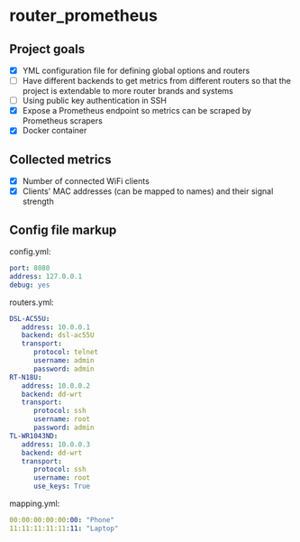 # router_prometheus

## Project goals
 - [X] YML configuration file for defining global options and routers
 - [ ] Have different backends to get metrics from different routers so that the project is extendable to more router brands and systems
 - [ ] Using public key authentication in SSH
 - [X] Expose a Prometheus endpoint so metrics can be scraped by Prometheus scrapers
 - [X] Docker container

## Collected metrics
 - [X] Number of connected WiFi clients
 - [X] Clients' MAC addresses (can be mapped to names) and their signal strength

## Config file markup

config.yml:
```yml
port: 8080
address: 127.0.0.1
debug: yes
```

routers.yml:
```yml
DSL-AC55U:
   address: 10.0.0.1
   backend: dsl-ac55U
   transport:
      protocol: telnet
      username: admin
      password: admin
RT-N18U:
   address: 10.0.0.2
   backend: dd-wrt
   transport:
      protocol: ssh
      username: root
      password: admin
TL-WR1043ND:
   address: 10.0.0.3
   backend: dd-wrt
   transport:
      protocol: ssh
      username: root
      use_keys: True
```

mapping.yml:
```yml
00:00:00:00:00:00: "Phone"
11:11:11:11:11:11: "Laptop"
```
